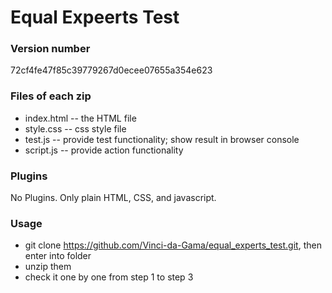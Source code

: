 # Equal Expeerts Test

### Version number
72cf4fe47f85c39779267d0ecee07655a354e623

### Files of each zip

- index.html -- the HTML file
- style.css -- css style file
- test.js -- provide test functionality; show result in browser console
- script.js -- provide action functionality

### Plugins
No Plugins. Only plain HTML, CSS, and javascript.

### Usage
- git clone https://github.com/Vinci-da-Gama/equal_experts_test.git, then enter into folder
- unzip them
- check it one by one from step 1 to step 3